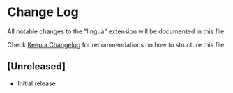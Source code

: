 # Change Log

All notable changes to the "lingua" extension will be documented in this file.

Check [Keep a Changelog](http://keepachangelog.com/) for recommendations on how to structure this file.

## [Unreleased]

- Initial release